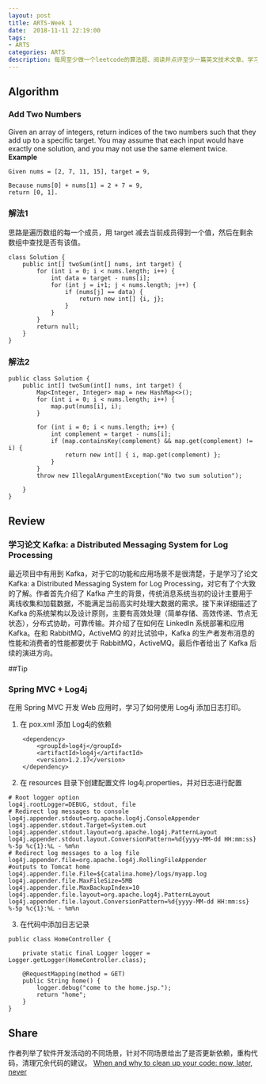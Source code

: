 ```yaml
---
layout: post
title: ARTS-Week 1
date:  2018-11-11 22:19:00
tags:
- ARTS
categories: ARTS
description: 每周至少做一个leetcode的算法题、阅读并点评至少一篇英文技术文章、学习至少一个技术技巧、分享一篇有观点和思考的文章。（也就是Algorithm、Review、Tip、Share简称ARTS），至少坚持一年。
---    
```

## Algorithm
### Add Two Numbers
Given an array of integers, return indices of the two numbers such that they add up to a specific target.
You may assume that each input would have exactly one solution, and you may not use the same element twice.
**Example**  
```
Given nums = [2, 7, 11, 15], target = 9,

Because nums[0] + nums[1] = 2 + 7 = 9,
return [0, 1].
```  
### 解法1
思路是遍历数组的每一个成员，用 target 减去当前成员得到一个值，然后在剩余数组中查找是否有该值。
```
class Solution {
    public int[] twoSum(int[] nums, int target) {
        for (int i = 0; i < nums.length; i++) {
            int data = target - nums[i];
            for (int j = i+1; j < nums.length; j++) {
                if (nums[j] == data) {
                    return new int[] {i, j};
                }
            }
        }
        return null;
    }
}
```
### 解法2
```
public class Solution {
    public int[] twoSum(int[] nums, int target) {
        Map<Integer, Integer> map = new HashMap<>();
        for (int i = 0; i < nums.length; i++) {
            map.put(nums[i], i);
        }
        
        for (int i = 0; i < nums.length; i++) {
            int complement = target - nums[i];
            if (map.containsKey(complement) && map.get(complement) != i) {
                return new int[] { i, map.get(complement) };
            }
        }
        throw new IllegalArgumentException("No two sum solution");
        
    }
}
```
## Review
### 学习论文 Kafka: a Distributed Messaging System for Log Processing
最近项目中有用到 Kafka，对于它的功能和应用场景不是很清楚，于是学习了论文 Kafka: a Distributed Messaging System for Log Processing，对它有了个大致的了解。作者首先介绍了 Kafka 产生的背景，传统消息系统当初的设计主要用于离线收集和加载数据，不能满足当前高实时处理大数据的需求。接下来详细描述了 Kafka 的系统架构以及设计原则，主要有高效处理（简单存储、高效传递、节点无状态），分布式协助，可靠传输。并介绍了在如何在 LinkedIn 系统部署和应用 Kafka。在和 RabbitMQ，ActiveMQ 的对比试验中，Kafka 的生产者发布消息的性能和消费者的性能都要优于 RabbitMQ，ActiveMQ。最后作者给出了 Kafka 后续的演进方向。

##Tip
### Spring MVC + Log4j
在用 Spring MVC 开发 Web 应用时，学习了如何使用 Log4j 添加日志打印。
1. 在 pox.xml 添加 Log4j的依赖
```
	<dependency>
		<groupId>log4j</groupId>
    	<artifactId>log4j</artifactId>
    	<version>1.2.17</version>
	</dependency>
```
2. 在 resources 目录下创建配置文件 log4j.properties，并对日志进行配置
```
# Root logger option
log4j.rootLogger=DEBUG, stdout, file
# Redirect log messages to console
log4j.appender.stdout=org.apache.log4j.ConsoleAppender
log4j.appender.stdout.Target=System.out
log4j.appender.stdout.layout=org.apache.log4j.PatternLayout
log4j.appender.stdout.layout.ConversionPattern=%d{yyyy-MM-dd HH:mm:ss} %-5p %c{1}:%L - %m%n   
# Redirect log messages to a log file
log4j.appender.file=org.apache.log4j.RollingFileAppender
#outputs to Tomcat home
log4j.appender.file.File=${catalina.home}/logs/myapp.log
log4j.appender.file.MaxFileSize=5MB
log4j.appender.file.MaxBackupIndex=10
log4j.appender.file.layout=org.apache.log4j.PatternLayout
log4j.appender.file.layout.ConversionPattern=%d{yyyy-MM-dd HH:mm:ss} %-5p %c{1}:%L - %m%n
```
3. 在代码中添加日志记录
```
public class HomeController {

    private static final Logger logger = Logger.getLogger(HomeController.class);

    @RequestMapping(method = GET)
    public String home() {
        logger.debug("come to the home.jsp.");
        return "home";
    }
}
```

## Share
作者列举了软件开发活动的不同场景，针对不同场景给出了是否更新依赖，重构代码，清理冗余代码的建议。
[When and why to clean up your code: now, later, never](https://codewithoutrules.com/2018/11/02/when-clean-up-your-code/?utm_source=wanqu.co&utm_campaign=Wanqu+Daily&utm_medium=website, "When and why to clean up your code: now, later, never")